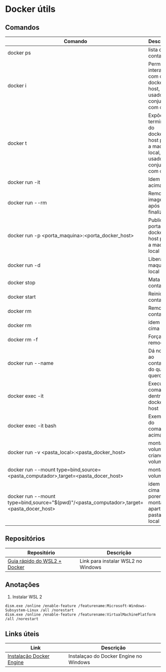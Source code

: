 # Docker útils

## Comandos

| Comando                                                                                   | Descrição                                                                         |
| ----------------------------------------------------------------------------------------- | --------------------------------------------------------------------------------- |
| docker ps                                                                                 | lista os containers                                                               |
| docker i                                                                                  | Permite a interação com o docker host, usado em conjunto com o 't'                |
| docker t                                                                                  | Expõe o terminal do docker-host para a maquina local, usado em conjunto com o 'i' |
| docker run -it <imagem>                                                                   | Idem acima                                                                        |
| docker run --rm <imagem>                                                                  | Remove imagem após finalizar                                                      |
| docker run -p <porta_maquina>:<porta_docker_host> <imagem>                                | Publica a porta do docker host para a maquina local                               |
| docker run -d <imagem>                                                                    | Libera a maquina local                                                            |
| docker stop <container id>                                                                | Mata o container                                                                  |
| docker start <container id>                                                               | Reinicia o container                                                              |
| docker rm <container id>                                                                  | Remove o container                                                                |
| docker rm <container name>                                                                | idem o de cima                                                                    |
| docker rm <container name> -f                                                             | Força a remoção                                                                   |
| docker run --name <nome> <imagem>                                                         | Dá nome ao container do que eu quero                                              |
| docker exec -it <nome container> <comando>                                                | Executa comando dentro do docker-host                                             |
| docker exec -it <nome container> bash                                                     | Exemplo do comando acima                                                          |
| docker run -v <pasta_local>:<pasta_docker_host>                                           | montando volumes e criando volumes                                                |
| docker run --mount type=bind,source=<pasta_computador>,target=<pasta_docer_host>          | montando volumes                                                                  |
| docker run --mount type=bind,source="$(pwd)"/<pasta_computador>,target=<pasta_docer_host> | idem o de cima porem montando apartir da pasta local                              |

## Repositórios

| Repositório                                                                       | Descrição                          |
| --------------------------------------------------------------------------------- | ---------------------------------- |
| [Guia rápido do WSL2 + Docker](https://github.com/codeedu/wsl2-docker-quickstart) | Link para instalar WSL2 no Windows |

## Anotações

1. Instalar WSL 2

```
dism.exe /online /enable-feature /featurename:Microsoft-Windows-Subsystem-Linux /all /norestart
dism.exe /online /enable-feature /featurename:VirtualMachinePlatform /all /norestart
```

## Links úteis

| Link                                                                    | Descrição                              |
| ----------------------------------------------------------------------- | -------------------------------------- |
| [Instalação Docker Engine](https://www.youtube.com/watch?v=wpdcGgRY5kk) | Instalaçao do Docker Engine no Windows |

